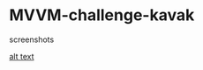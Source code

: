 # MVVM-challenge-kavak  

screenshots  

[alt text](https://i.ibb.co/W2sssTT/Screenshot-at-Mar-16-02-42-50.png)
